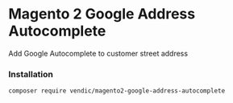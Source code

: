 # Magento 2 Google Address Autocomplete 
Add Google Autocomplete to customer street address

### Installation
```bash
composer require vendic/magento2-google-address-autocomplete
```

